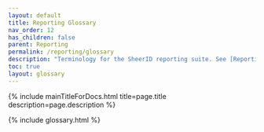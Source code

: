 ```yaml
---
layout: default
title: Reporting Glossary
nav_order: 12
has_children: false
parent: Reporting
permalink: /reporting/glossary
description: "Terminology for the SheerID reporting suite. See [Reporting](../reporting) for details on our performance dashboard and search tools."
toc: true
layout: glossary
---
```


{% include mainTitleForDocs.html title=page.title description=page.description %}

{% include glossary.html %}
